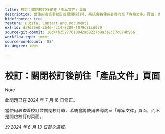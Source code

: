 ```yaml
---
title: 校訂：關閉校訂後前往「產品文件」頁面
description: 當使用者查看校訂並關閉校訂時，系統會將使用者導向至「專案文件」頁面，而不是開啟校訂的頁面。
hidefromtoc: true
feature: Digital Content and Documents
exl-id: da9d26e0-2b4e-4c14-8209-f879c81cd079
source-git-commit: 18d44b25277610942a68227b9a3a9c17c874b966
workflow-type: tm+mt
source-wordcount: '88'
ht-degree: 100%

---
```


# 校訂：關閉校訂後前往「產品文件」頁面

>[!NOTE]
>
>此問題已在 2024 年 7 月 18 日修正。

當使用者查看校訂並關閉校訂時，系統會將使用者導向至「專案文件」頁面，而不是開啟校訂的頁面。

_於 2024 年 6 月 13 日首次通報。_
